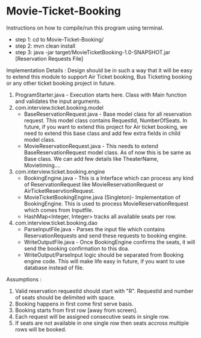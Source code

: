 # Movie-Ticket-Booking

Instructions on how to compile/run this program using terminal.
   * step 1: cd to Movie-Ticket-Booking/
   * step 2: mvn clean install
   * step 3: java -jar target/MovieTicketBooking-1.0-SNAPSHOT.jar [Reservation Requests File]

Implementation Details :
Design should be in such a way that it will be easy to extend this module to support Air Ticket booking, Bus Ticketing booking or any other ticket booking project in future.
1) ProgramStarter.java - Execution starts here. Class with Main function and validates the input arguments.
2) com.interview.ticket.booking.model
    * BaseReservationRequest.java - Base model class for all reservation request. This model class contains RequestId, NumberOfSeats. In future, if you want to extend this project for Air ticket booking, we need to extend this base class and add few extra fields in child model class.
    * MovieReservationRequest.java - This needs to extend BaseReservationRequest model class. As of now this is be same as Base class. We can add few details like TheaterName, Movietiming....
3) com.interview.ticket.booking.engine
    * BookingEngine.java - This is a Interface which can process any kind of ReservationRequest like MovieReservationRequest or AirTicketReservtionRequest.
    * MovieTicketBookingEngine.java (Singleton)- Implementation of BookingEngine. This is used to process MovieReservationRequest which comes from Inputfile.
    * HashMap<Integer, Integer> tracks all available seats per row.
4) com.interview.ticket.booking.dao
    * ParseInputFile.java - Parses the input file which contains ReservationRequests and send these requests to booking engine.
    * WriteOutputFile.java - Once BookingEngine confirms the seats, it will send the booking confirmation to this doa.
    * WriteOutput/ParseInput logic should be separated from Booking engine code. This will make life easy in future, if you want to use database instead of file.




Assumptions :
1) Valid reservation requestId should start with "R". RequestId and number of seats should be delimited with space.
2) Booking happens in first come first serve basis.
3) Booking starts from first row [away from screen].
4) Each request will be assigned consecutive seats in single row.
5) If seats are not available in one single row then seats accross multiple rows will be booked.
  
